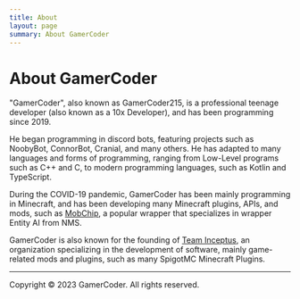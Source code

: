 ```yaml
---
title: About
layout: page
summary: About GamerCoder
---
```


# About GamerCoder

"GamerCoder", also known as GamerCoder215, is a professional teenage developer (also known as a 10x Developer), and has been programming since 2019.

He began programming in discord bots, featuring projects such as NoobyBot, ConnorBot, Cranial, and many others. He has adapted to many languages and forms of programming, ranging from Low-Level programs such as C++ and C, to modern programming languages, such as Kotlin and TypeScript.

During the COVID-19 pandemic, GamerCoder has been mainly programming in Minecraft, and has been developing many Minecraft plugins, APIs, and mods, such as [MobChip](https://github.com/GamerCoder215/MobChip), a popular wrapper that specializes in wrapper Entity AI from NMS.

GamerCoder is also known for the founding of [Team Inceptus](https://teaminceptus.us), an organization specializing in the development of software, mainly game-related mods and plugins, such as many SpigotMC Minecraft Plugins.

---

Copyright © 2023 GamerCoder. All rights reserved.
